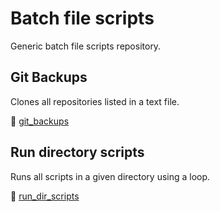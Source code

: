 # Batch file scripts

Generic batch file scripts repository.

## Git Backups

Clones all repositories listed in a text file.

🔗 [git_backups](git_backups)

## Run directory scripts

Runs all scripts in a given directory using a loop.

🔗 [run_dir_scripts](run_dir_scripts.bat)
